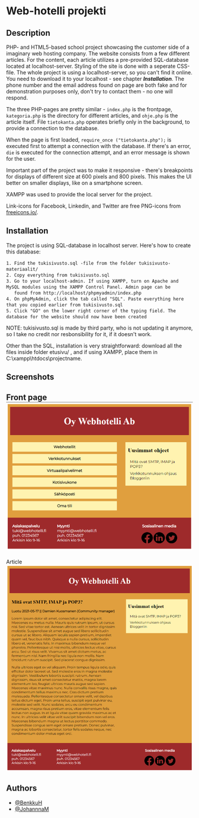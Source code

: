 
# Web-hotelli projekti

## Description 
PHP- and HTML5-based school project showcasing the customer side of a imaginary web hosting company. The website consists from a few different
articles. For the content, each article utilizes a pre-provided SQL-database located at localhost-server. Styling of the site
is done with a seperate CSS-file. The whole project is using a localhost-server, so you can't find it online. You need to
download it to your localhost - see chapter ***Installation***. The phone number and the email address found on page are both fake and for demonstration purposes only,
don't try to contact them - no one will respond.

The three PHP-pages are pretty similar - `index.php` is the frontpage, `kategoria.php` is the directory for different articles, and
`ohje.php` is the article itself. File `tietokanta.php` operates briefly only in the background, to provide a connection
to the database.

When the page is first loaded, `require_once ("tietokanta.php");` is executed first to attempt a connection with the
database. If there's an error, `die` is executed for the connection attempt, and an error message is shown for the user.

Important part of the project was to make it responsive - there's breakpoints for displays of different size at 600 pixels
and 800 pixels. This makes the UI better on smaller displays, like on a smartphone screen.

XAMPP was used to provide the local server for the project.

Link-icons for Facebook, Linkedin, and Twitter are free PNG-icons from [freeicons.io/](https://freeicons.io/). 


## Installation
The project is using SQL-database in localhost server. Here's how to create this database:

    1. Find the tukisivusto.sql -file from the folder tukisivusto-materiaalit/
    2. Copy everything from tukisivusto.sql
    3. Go to your localhost-admin. If using XAMPP, turn on Apache and MySQL modules using the XAMPP Control Panel. Admin page can be
       found from http://localhost/phpmyadmin/index.php
    4. On phpMyAdmin, click the tab called "SQL". Paste everything here that you copied earlier from tukisivusto.sql
    5. Click "GO" on the lower right corner of the typing field. The database for the website should now have been created

NOTE: tukisivusto.sql is made by third party, who is not updating it anymore, so I take no credit nor resbonsibility for it, 
if it doesn't work.

Other than the SQL, installation is very straightforward: download all the files inside folder etusivu/ , and if using XAMPP,
place them in C:\xampp\htdocs\projectname\.


## Screenshots

Front page
![Front page](images/frontCapture.PNG) 
---
Article
![Article](images/articleCapture.PNG)


## Authors

- [@BenkkuH](https://www.github.com/BenkkuH) 
- [@JohannnaM](https://www.github.com/JohannnaM) 

